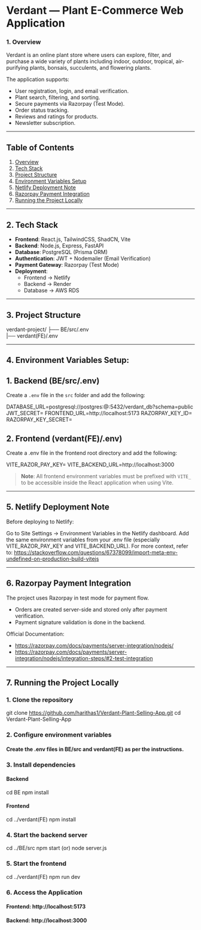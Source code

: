 # Verdant — Plant E-Commerce Web Application

### 1. Overview

Verdant is an online plant store where users can explore, filter, and purchase a wide variety of plants including indoor, outdoor, tropical, air-purifying plants, bonsais, succulents, and flowering plants.

The application supports:

- User registration, login, and email verification.
- Plant search, filtering, and sorting.
- Secure payments via Razorpay (Test Mode).
- Order status tracking.
- Reviews and ratings for products.
- Newsletter subscription.

---

## Table of Contents

1. [Overview](#overview)
2. [Tech Stack](#tech-stack)
3. [Project Structure](#project-structure)
4. [Environment Variables Setup](#environment-variables-setup)
5. [Netlify Deployment Note](#netlify-deployment-note)
6. [Razorpay Payment Integration](#razorpay-payment-integration)
7. [Running the Project Locally](#running-the-project-locally)


---

## 2. Tech Stack

- **Frontend**: React.js, TailwindCSS, ShadCN, Vite
- **Backend**: Node.js, Express, FastAPI
- **Database**: PostgreSQL (Prisma ORM)
- **Authentication**: JWT + Nodemailer (Email Verification)
- **Payment Gateway**: Razorpay (Test Mode)
- **Deployment**: 
  - Frontend → Netlify
  - Backend → Render
  - Database → AWS RDS

---

## 3. Project Structure

verdant-project/
├── BE/src/.env  
|── verdant(FE)/.env
    
---
    
## 4. Environment Variables Setup: 

## 1. Backend (BE/src/.env)

Create a `.env` file in the `src` folder and add the following:

DATABASE_URL=postgresql://postgres:<your-db-password>@<your-db-host>:5432/verdant_db?schema=public
JWT_SECRET=<your-jwt-secret>
FRONTEND_URL=http://localhost:5173
RAZORPAY_KEY_ID=<your-razorpay-key-id>
RAZORPAY_KEY_SECRET=<your-razorpay-key-secret>

## 2. Frontend (verdant(FE)/.env)
Create a .env file in the frontend root directory and add the following:

VITE_RAZOR_PAY_KEY=<your-razorpay-key-id>
VITE_BACKEND_URL=http://localhost:3000

> **Note**: All frontend environment variables must be prefixed with `VITE_` to be accessible inside the React application when using Vite.

---

## 5. Netlify Deployment Note

Before deploying to Netlify:

Go to Site Settings → Environment Variables in the Netlify dashboard.
Add the same environment variables from your .env file (especially VITE_RAZOR_PAY_KEY and VITE_BACKEND_URL).
For more context, refer to: https://stackoverflow.com/questions/67378099/import-meta-env-undefined-on-production-build-vitejs

---

## 6. Razorpay Payment Integration

The project uses Razorpay in test mode for payment flow.
  * Orders are created server-side and stored only after payment verification.
  * Payment signature validation is done in the backend.

Official Documentation:
  * https://razorpay.com/docs/payments/server-integration/nodejs/
  * https://razorpay.com/docs/payments/server-integration/nodejs/integration-steps/#2-test-integration
  
---

## 7. Running the Project Locally

### 1. Clone the repository
git clone https://github.com/harithas1/Verdant-Plant-Selling-App.git
cd Verdant-Plant-Selling-App

### 2. Configure environment variables
#### Create the .env files in BE/src and verdant(FE) as per the instructions.

### 3. Install dependencies
#### Backend
cd BE
npm install

#### Frontend
cd ../verdant(FE)
npm install

### 4. Start the backend server
cd ../BE/src
npm start (or) node server.js 

### 5. Start the frontend
cd ../verdant(FE)
npm run dev

### 6. Access the Application
#### Frontend: http://localhost:5173
#### Backend: http://localhost:3000



